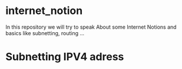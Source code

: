 # internet_notion
In this repository we will try to speak About some Internet Notions and basics like subnetting, routing ...

# Subnetting IPV4 adress 


